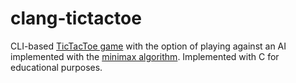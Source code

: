 # clang-tictactoe
CLI-based [TicTacToe game](https://en.wikipedia.org/wiki/Tic-tac-toe) with the option of playing against an AI implemented with the [minimax algorithm](https://en.wikipedia.org/wiki/Minimax). Implemented with C for educational purposes.
